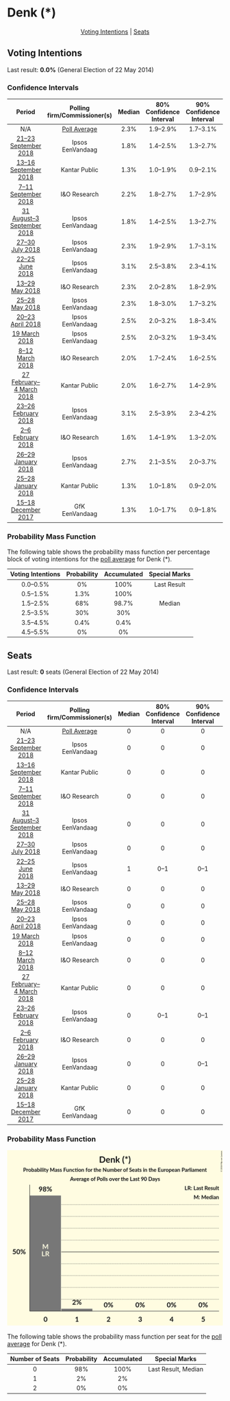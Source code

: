 # Denk (*)

<p align="center"><a href="#voting-intentions">Voting Intentions</a> | <a href="#seats">Seats</a></p>

## Voting Intentions

Last result: **0.0%** (General Election of 22 May 2014)

### Confidence Intervals

| Period     | Polling firm/Commissioner(s) | Median | 80% Confidence Interval | 90% Confidence Interval | 95% Confidence Interval | 99% Confidence Interval |
|:----------:|:----------------:|:-----------:|:-----------------------:|:-----------------------:|:-----------------------:|:-----------------------:|
| N/A | [Poll Average](average.html) | 2.3% | 1.9–2.9% | 1.7–3.1% | 1.6–3.2% | 1.5–3.5% |
| [21–23 September 2018](2018-09-23-Ipsos.html) | Ipsos <br> EenVandaag | 1.8% | 1.4–2.5% | 1.3–2.7% | 1.2–2.8% | 1.0–3.2% |
| [13–16 September 2018](2018-09-16-KantarPublic.html) | Kantar Public | 1.3% | 1.0–1.9% | 0.9–2.1% | 0.8–2.3% | 0.7–2.6% |
| [7–11 September 2018](2018-09-11-IOResearch.html) | I&O Research | 2.2% | 1.8–2.7% | 1.7–2.9% | 1.6–3.0% | 1.5–3.2% |
| [31 August–3 September 2018](2018-09-03-Ipsos.html) | Ipsos <br> EenVandaag | 1.8% | 1.4–2.5% | 1.3–2.7% | 1.2–2.8% | 1.0–3.2% |
| [27–30 July 2018](2018-07-30-Ipsos.html) | Ipsos <br> EenVandaag | 2.3% | 1.9–2.9% | 1.7–3.1% | 1.6–3.2% | 1.4–3.5% |
| [22–25 June 2018](2018-06-25-Ipsos.html) | Ipsos <br> EenVandaag | 3.1% | 2.5–3.8% | 2.3–4.1% | 2.2–4.3% | 2.0–4.6% |
| [13–29 May 2018](2018-05-29-IOResearch.html) | I&O Research | 2.3% | 2.0–2.8% | 1.8–2.9% | 1.8–3.0% | 1.6–3.3% |
| [25–28 May 2018](2018-05-28-Ipsos.html) | Ipsos <br> EenVandaag | 2.3% | 1.8–3.0% | 1.7–3.2% | 1.5–3.4% | 1.3–3.8% |
| [20–23 April 2018](2018-04-23-Ipsos.html) | Ipsos <br> EenVandaag | 2.5% | 2.0–3.2% | 1.8–3.4% | 1.7–3.6% | 1.5–3.9% |
| [19 March 2018](2018-03-19-Ipsos.html) | Ipsos <br> EenVandaag | 2.5% | 2.0–3.2% | 1.9–3.4% | 1.7–3.6% | 1.5–3.9% |
| [8–12 March 2018](2018-03-12-IOResearch.html) | I&O Research | 2.0% | 1.7–2.4% | 1.6–2.5% | 1.6–2.6% | 1.5–2.7% |
| [27 February–4 March 2018](2018-03-04-KantarPublic.html) | Kantar Public | 2.0% | 1.6–2.7% | 1.4–2.9% | 1.3–3.1% | 1.1–3.4% |
| [23–26 February 2018](2018-02-26-Ipsos.html) | Ipsos <br> EenVandaag | 3.1% | 2.5–3.9% | 2.3–4.2% | 2.2–4.4% | 2.0–4.8% |
| [2–6 February 2018](2018-02-06-IOResearch.html) | I&O Research | 1.6% | 1.4–1.9% | 1.3–2.0% | 1.2–2.1% | 1.1–2.2% |
| [26–29 January 2018](2018-01-29-Ipsos.html) | Ipsos <br> EenVandaag | 2.7% | 2.1–3.5% | 2.0–3.7% | 1.9–3.9% | 1.6–4.3% |
| [25–28 January 2018](2018-01-28-KantarPublic.html) | Kantar Public | 1.3% | 1.0–1.8% | 0.9–2.0% | 0.8–2.1% | 0.7–2.4% |
| [15–18 December 2017](2017-12-18-GfK.html) | GfK <br> EenVandaag | 1.3% | 1.0–1.7% | 0.9–1.8% | 0.9–1.9% | 0.8–2.1% |

### Probability Mass Function

The following table shows the probability mass function per percentage block of voting intentions for the [poll average](average.html) for Denk (*).

| Voting Intentions | Probability | Accumulated | Special Marks |
|:-----------------:|:-----------:|:-----------:|:-------------:|
| 0.0–0.5% | 0% | 100% | Last Result |
| 0.5–1.5% | 1.3% | 100% |  |
| 1.5–2.5% | 68% | 98.7% | Median |
| 2.5–3.5% | 30% | 30% |  |
| 3.5–4.5% | 0.4% | 0.4% |  |
| 4.5–5.5% | 0% | 0% |  |


## Seats

Last result: **0** seats (General Election of 22 May 2014)

### Confidence Intervals

| Period     | Polling firm/Commissioner(s) | Median | 80% Confidence Interval | 90% Confidence Interval | 95% Confidence Interval | 99% Confidence Interval |
|:----------:|:----------------:|:------:|:-----------------------:|:-----------------------:|:-----------------------:|:-----------------------:|
| N/A | [Poll Average](average.html) | 0 | 0 | 0 | 0 | 0–1 |
| [21–23 September 2018](2018-09-23-Ipsos.html) | Ipsos <br> EenVandaag | 0 | 0 | 0 | 0 | 0 |
| [13–16 September 2018](2018-09-16-KantarPublic.html) | Kantar Public | 0 | 0 | 0 | 0 | 0 |
| [7–11 September 2018](2018-09-11-IOResearch.html) | I&O Research | 0 | 0 | 0 | 0 | 0 |
| [31 August–3 September 2018](2018-09-03-Ipsos.html) | Ipsos <br> EenVandaag | 0 | 0 | 0 | 0 | 0 |
| [27–30 July 2018](2018-07-30-Ipsos.html) | Ipsos <br> EenVandaag | 0 | 0 | 0 | 0 | 0–1 |
| [22–25 June 2018](2018-06-25-Ipsos.html) | Ipsos <br> EenVandaag | 1 | 0–1 | 0–1 | 0–1 | 0–1 |
| [13–29 May 2018](2018-05-29-IOResearch.html) | I&O Research | 0 | 0 | 0 | 0 | 0 |
| [25–28 May 2018](2018-05-28-Ipsos.html) | Ipsos <br> EenVandaag | 0 | 0 | 0 | 0–1 | 0–1 |
| [20–23 April 2018](2018-04-23-Ipsos.html) | Ipsos <br> EenVandaag | 0 | 0 | 0 | 0 | 0–1 |
| [19 March 2018](2018-03-19-Ipsos.html) | Ipsos <br> EenVandaag | 0 | 0 | 0 | 0 | 0–1 |
| [8–12 March 2018](2018-03-12-IOResearch.html) | I&O Research | 0 | 0 | 0 | 0 | 0 |
| [27 February–4 March 2018](2018-03-04-KantarPublic.html) | Kantar Public | 0 | 0 | 0 | 0 | 0 |
| [23–26 February 2018](2018-02-26-Ipsos.html) | Ipsos <br> EenVandaag | 0 | 0–1 | 0–1 | 0–1 | 0–1 |
| [2–6 February 2018](2018-02-06-IOResearch.html) | I&O Research | 0 | 0 | 0 | 0 | 0 |
| [26–29 January 2018](2018-01-29-Ipsos.html) | Ipsos <br> EenVandaag | 0 | 0 | 0–1 | 0–1 | 0–1 |
| [25–28 January 2018](2018-01-28-KantarPublic.html) | Kantar Public | 0 | 0 | 0 | 0 | 0 |
| [15–18 December 2017](2017-12-18-GfK.html) | GfK <br> EenVandaag | 0 | 0 | 0 | 0 | 0 |

### Probability Mass Function

![Graph with seats probability mass function not yet produced](average-seats-pmf-denk.png "Seats Probability Mass Function")

The following table shows the probability mass function per seat for the [poll average](average.html) for Denk (*).

| Number of Seats | Probability | Accumulated | Special Marks |
|:---------------:|:-----------:|:-----------:|:-------------:|
| 0 | 98% | 100% | Last Result, Median |
| 1 | 2% | 2% |  |
| 2 | 0% | 0% |  |


